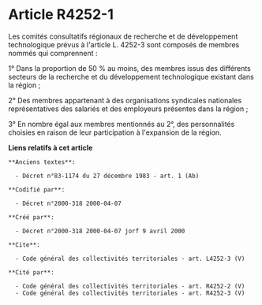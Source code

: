 # Article R4252-1

Les comités consultatifs régionaux de recherche et de développement technologique prévus à l'article L. 4252-3 sont composés
de membres nommés qui comprennent : 

1° Dans la proportion de 50 % au moins, des membres issus des différents secteurs de la recherche et du développement
technologique existant dans la région ; 

2° Des membres appartenant à des organisations syndicales nationales représentatives des salariés et des employeurs présentes
dans la région ; 

3° En nombre égal aux membres mentionnés au 2°, des personnalités choisies en raison de leur participation à l'expansion de
la région.

**Liens relatifs à cet article**

	**Anciens textes**:

	  - Décret n°83-1174 du 27 décembre 1983 - art. 1 (Ab)

	**Codifié par**:

	  - Décret n°2000-318 2000-04-07

	**Créé par**:

	  - Décret n°2000-318 2000-04-07 jorf 9 avril 2000

	**Cite**:

	  - Code général des collectivités territoriales - art. L4252-3 (V)

	**Cité par**:

	  - Code général des collectivités territoriales - art. R4252-2 (V)
	  - Code général des collectivités territoriales - art. R4252-3 (V)
